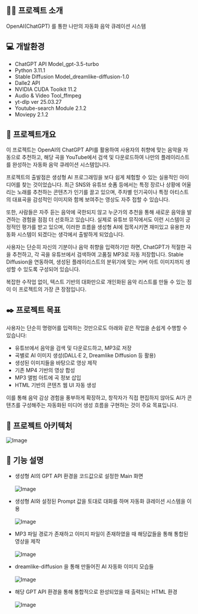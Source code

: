 ## 👨‍🏫 프로젝트 소개
OpenAI(ChatGPT) 를 통한 나만의 자동화 음악 큐레이션 시스템

## 💻 개발환경 
- ChatGPT API Model_gpt-3.5-turbo
- Python 3.11.1
- Stable Diffusion Model_dreamlike-diffusion-1.0
- Dalle2 API
- NVIDIA CUDA Toolkit 11.2
- Audio & Video Tool_ffmpeg
- yt-dlp ver 25.03.27
- Youtube-search Module 2.1.2
- Moviepy 2.1.2

## 📌 프로젝트개요
이 프로젝트는 OpenAI의 ChatGPT API를 활용하여 사용자의 취향에 맞는 음악을 자동으로 추천하고, 해당 곡을 YouTube에서 검색 및 다운로드하여 나만의 플레이리스트를 완성하는 자동화 음악 큐레이션 시스템입니다.

프로젝트의 출발점은 생성형 AI 프로그래밍을 보다 쉽게 체험할 수 있는 실용적인 아이디어를 찾는 것이었습니다. 최근 SNS와 유튜브 숏폼 등에서는 특정 장르나 상황에 어울리는 노래를 추천하는 콘텐츠가 인기를 끌고 있으며, 주차별 인기곡이나 특정 아티스트의 대표곡을 감성적인 이미지와 함께 보여주는 영상도 자주 접할 수 있습니다.

또한, 사람들은 자주 듣는 음악에 국한되지 않고 누군가의 추천을 통해 새로운 음악을 발견하는 경험을 점점 더 선호하고 있습니다. 실제로 유튜브 뮤직에서도 이런 시스템이 긍정적인 평가를 받고 있으며, 이러한 흐름을 생성형 AI에 접목시키면 재미있고 유용한 자동화 시스템이 되겠다는 생각에서 출발하게 되었습니다.

사용자는 단순히 자신의 기분이나 음악 취향을 입력하기만 하면, ChatGPT가 적절한 곡을 추천하고, 각 곡을 유튜브에서 검색하여 고품질 MP3로 자동 저장합니다. Stable Diffusion을 연동하여, 생성된 플레이리스트의 분위기에 맞는 커버 아트 이미지까지 생성할 수 있도록 구성되어 있습니다.

복잡한 수작업 없이, 텍스트 기반의 대화만으로 개인화된 음악 리스트를 만들 수 있는 점이 이 프로젝트의 가장 큰 장점입니다.

## ✒️ 프로젝트 목표
사용자는 단순히 명령어를 입력하는 것만으로도 아래와 같은 작업을 손쉽게 수행할 수 있습니다:

- 유튜브에서 음악을 검색 및 다운로드하고, MP3로 저장
- 곡별로 AI 이미지 생성(DALL·E 2, Dreamlike Diffusion 등 활용)
- 생성된 이미지들을 바탕으로 영상 제작
- 기존 MP4 기반의 영상 합성
- MP3 앨범 아트에 곡 정보 삽입
- HTML 기반의 콘텐츠 웹 UI 자동 생성

이를 통해 음악 감상 경험을 풍부하게 확장하고, 창작자가 직접 편집하지 않아도 AI가 콘텐츠를 구성해주는 자동화된 미디어 생성 흐름을 구현하는 것이 주요 목표입니다.

## 🔨 프로젝트 아키텍처
![Image](https://github.com/user-attachments/assets/50c3a5f3-4b00-43b9-843d-d0492bcb2d7b)

## 📱 기능 설명
- 생성형 AI의 GPT API 환경을 코드값으로 설정한 Main 화면 <br> <br>
![Image](https://github.com/user-attachments/assets/cf4173d0-64e2-4ae2-8535-2a238bae0650)

- 생성형 AI와 설정된 Prompt 값을 토대로 대화를 하며 자동화 큐레이션 시스템을 이용 <br> <br>
![Image](https://github.com/user-attachments/assets/55fbde24-617d-4e49-8d31-81d1c3938438)

- MP3 파일 경로가 존재하고 이미지 파일이 존재하였을 때 해당값들을 통해 통합된 영상을 제작 <br> <br>
![Image](https://github.com/user-attachments/assets/ac992028-12bb-4cc4-bee8-5d24ea50284b)

- dreamlike-diffusion 을 통해 만들어진 AI 자동화 이미지 모습들 <br> <br>
![Image](https://github.com/user-attachments/assets/066cec6f-3fd5-49f2-92d8-f7726d28effa)

- 해당 GPT API 환경을 통해 통합적으로 완성되었을 때 출력되는 HTML 환경 <br> <br>
![Image](https://github.com/user-attachments/assets/448a6a7c-18b0-4f89-8cb1-467d0b872bba)

